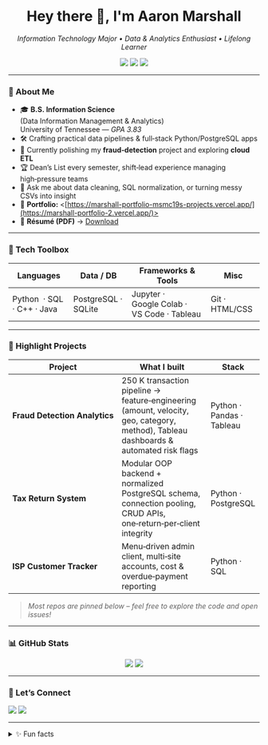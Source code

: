 <!--  ░░░░░░░░░░░░░░░░░░░░░░░░░░░░░░░░░░░░░░░░░░░░░░░░░░░░░░░░░░░░░░ -->
<!--                       Aaron Marshall – README                   -->
<!--  ░░░░░░░░░░░░░░░░░░░░░░░░░░░░░░░░░░░░░░░░░░░░░░░░░░░░░░░░░░░░░░ -->

<h1 align="center">Hey there 👋, I'm Aaron Marshall</h1>
<p align="center">
  <em>Information Technology Major • Data &amp; Analytics Enthusiast • Lifelong Learner</em>
</p>

<div align="center">
  <img src="https://img.shields.io/badge/UTK-Information Science‑orange" />
  <img src="https://img.shields.io/badge/Class%20of-2025-ff69b4" />
  <img src="https://img.shields.io/badge/Tech‑Stack‑lover-blue" />
</div>

---

### 🚀 About Me
- 🎓 **B.S. Information Science** (Data Information Management & Analytics)  
  University of Tennessee — *GPA 3.83*  
- 🛠️ Crafting practical data pipelines &amp; full‑stack Python/PostgreSQL apps  
- 🌱 Currently polishing my **fraud‑detection** project and exploring **cloud ETL**  
- 🏆 Dean’s List every semester, shift‑lead experience managing high‑pressure teams  
- 💬 Ask me about data cleaning, SQL normalization, or turning messy CSVs into insight  
- 🔗 **Portfolio:** <[https://marshall-portfolio-msmc19s-projects.vercel.app/](https://marshall-portfolio-2.vercel.app/)>  
- 📄 **Résumé (PDF)** → [Download](https://docs.google.com/document/d/1_A0xIGrHW5yKT_EbzmparX_yXbYXCYJS4za8r9oNEAc/edit?usp=sharing)  

---

### 🧰 Tech Toolbox
| Languages | Data / DB | Frameworks &amp; Tools | Misc |
|-----------|-----------|-----------------------|------|
| Python&nbsp; · SQL · C++ · Java | PostgreSQL · SQLite | Jupyter · Google Colab · VS Code · Tableau | Git · HTML/CSS |

---

### 🔨 Highlight Projects
| Project | What I built | Stack |
|---------|--------------|-------|
| **Fraud Detection Analytics** | 250 K transaction pipeline → feature‑engineering (amount, velocity, geo, category, method), Tableau dashboards &amp; automated risk flags | Python · Pandas · Tableau |
| **Tax Return System** | Modular OOP backend + normalized PostgreSQL schema, connection pooling, CRUD APIs, one‑return‑per‑client integrity | Python · PostgreSQL |
| **ISP Customer Tracker** | Menu‑driven admin client, multi‑site accounts, cost &amp; overdue‑payment reporting | Python · SQL |

> *Most repos are pinned below – feel free to explore the code and open issues!*

---

### 📊 GitHub Stats
<p align="center">
  <img src="https://github-readme-stats.vercel.app/api?username=msmc19&show_icons=true&hide=issues&theme=default" />
  <img src="https://github-readme-stats.vercel.app/api/top-langs/?username=msmc19&layout=compact&hide=html,css&theme=default" />
</p>

---

### 🤝 Let’s Connect
<p>
  <a href="mailto:amarsh32@vols.utk.edu"><img src="https://img.shields.io/badge/Email-amarsh32@vols.utk.edu-red" /></a>
  <a href="https://www.linkedin.com/in/aaronmarshallit/"><img src="https://img.shields.io/badge/LinkedIn-Aaron Marshall-blue" /></a>
</p>

---

<details>
<summary>✨ Fun facts</summary>

- I just started golfing! (Please go easy on me. Ha!).  
- Proud Tennessean who thrives on football weekends and thrift‑store treasure hunts.  
- “Data driven” doesn’t just mean code — I optimize my lifestyle being an avid gym goer having over 4+ years consistently active.
</details>

<!--  ░░░░░░░░░░░░░░░░░░░░░░░░░░░░░░░░░░░░░░░░░░░░░░░░░░░░░░░░░░░░░░ -->

